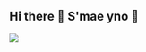 ## Hi there 👋 S'mae yno 👋

<img align="center" src="https://github-readme-stats.vercel.app/api/top-langs/?username=Dunvantkai"/>

<!--
**Dunvantkai/Dunvantkai** is a ✨ _special_ ✨ repository because its `README.md` (this file) appears on your GitHub profile.

Here are some ideas to get you started:
-<img align="center" src="https://github-readme-stats.vercel.app/api/top-langs/?username=Dunvantkai"/>
- 🔭 I’m currently working on ...
- 🌱 I’m currently learning ...
- 👯 I’m looking to collaborate on ...
- 🤔 I’m looking for help with ...
- 💬 Ask me about ...
- 📫 How to reach me: ...
- 😄 Pronouns: ...
- ⚡ Fun fact: ...
-->
